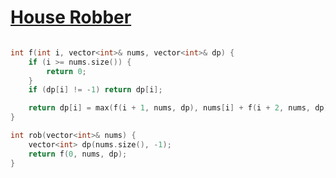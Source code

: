 <h1><a href="https://leetcode.com/problems/house-robber/" target="_blank">House Robber</a></h1>

```cpp

int f(int i, vector<int>& nums, vector<int>& dp) {
    if (i >= nums.size()) {
        return 0;
    }
    if (dp[i] != -1) return dp[i];

    return dp[i] = max(f(i + 1, nums, dp), nums[i] + f(i + 2, nums, dp));
}

int rob(vector<int>& nums) {
    vector<int> dp(nums.size(), -1);
    return f(0, nums, dp);
}

```